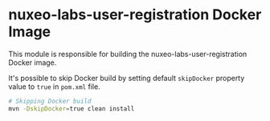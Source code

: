 # nuxeo-labs-user-registration Docker Image

This module is responsible for building the nuxeo-labs-user-registration Docker image.


It's possible to skip Docker build by setting default `skipDocker` property value to `true` in `pom.xml` file.

```bash
# Skipping Docker build
mvn -DskipDocker=true clean install
```
